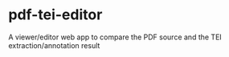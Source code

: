 # pdf-tei-editor
A viewer/editor web app to compare the PDF source and the TEI extraction/annotation result
